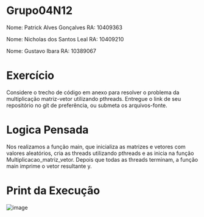 # Grupo04N12

Nome: Patrick Alves Gonçalves          RA: 10409363

Nome: Nicholas dos Santos Leal         RA: 10409210

Nome: Gustavo Ibara                    RA: 10389067

# Exercício

Considere o trecho de código em anexo para resolver o problema da multiplicação matriz-vetor utilizando pthreads. Entregue o link de seu repositório no git de preferência, ou submeta os arquivos-fonte.

# Logica Pensada

Nos realizamos a função main, que inicializa as matrizes e vetores com valores aleatórios, cria as threads utilizando pthreads e as inicia na função Multiplicacao_matriz_vetor. Depois que todas as threads terminam, a função main imprime o vetor resultante y.

# Print da Execução

![image](https://github.com/patrickalvesz/pthreadspt1/assets/127363163/e34bb1cc-0e3c-41e5-a29f-cb997d02686d)
